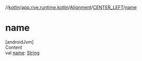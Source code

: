 //[kotlin](../../../../index.md)/[app.rive.runtime.kotlin](../../index.md)/[Alignment](../index.md)/[CENTER_LEFT](index.md)/[name](name.md)



# name  
[androidJvm]  
Content  
val [name](name.md): [String](https://kotlinlang.org/api/latest/jvm/stdlib/kotlin/-string/index.html)  



